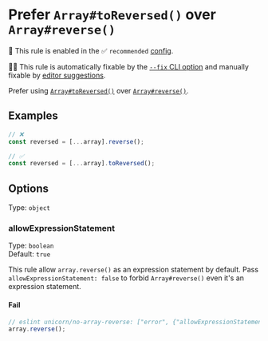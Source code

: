 # Prefer `Array#toReversed()` over `Array#reverse()`

💼 This rule is enabled in the ✅ `recommended` [config](https://github.com/sindresorhus/eslint-plugin-unicorn#recommended-config).

🔧💡 This rule is automatically fixable by the [`--fix` CLI option](https://eslint.org/docs/latest/user-guide/command-line-interface#--fix) and manually fixable by [editor suggestions](https://eslint.org/docs/latest/use/core-concepts#rule-suggestions).

<!-- end auto-generated rule header -->
<!-- Do not manually modify this header. Run: `npm run fix:eslint-docs` -->

Prefer using [`Array#toReversed()`](https://developer.mozilla.org/en-US/docs/Web/JavaScript/Reference/Global_Objects/Array/reverse) over [`Array#reverse()`](https://developer.mozilla.org/en-US/docs/Web/JavaScript/Reference/Global_Objects/Array/reverse).

## Examples

```js
// ❌
const reversed = [...array].reverse();

// ✅
const reversed = [...array].toReversed();
```

## Options

Type: `object`

### allowExpressionStatement

Type: `boolean`\
Default: `true`

This rule allow `array.reverse()` as an expression statement by default.
Pass `allowExpressionStatement: false` to forbid `Array#reverse()` even it's an expression statement.

#### Fail

```js
// eslint unicorn/no-array-reverse: ["error", {"allowExpressionStatement": true}]
array.reverse();
```
